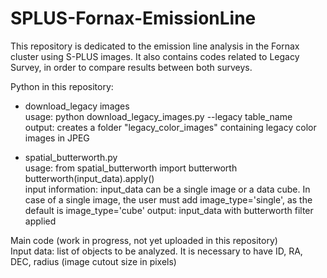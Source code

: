 # SPLUS-Fornax-EmissionLine

This repository is dedicated to the emission line analysis in the Fornax cluster using S-PLUS images.
It also contains codes related to Legacy Survey, in order to compare results between both surveys.

Python in this repository:
* download_legacy images <br>
  usage: python download_legacy_images.py --legacy table_name <br>
  output: creates a folder "legacy_color_images" containing legacy color images in JPEG
  
* spatial_butterworth.py <br>
  usage: from spatial_butterworth import butterworth <br>
         butterworth(input_data).apply() <br>
  input information: input_data can be a single image or a data cube. In case of a single image, 
  the user must add image_type='single', as the default is image_type='cube'
  output: input_data with butterworth filter applied

Main code (work in progress, not yet uploaded in this repository)<br>
Input data: list of objects to be analyzed. It is necessary to have ID, RA, DEC, radius (image cutout size in pixels)
